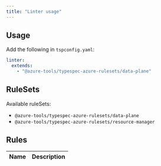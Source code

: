 ```yaml
---
title: "Linter usage"
---
```


## Usage

Add the following in `tspconfig.yaml`:

```yaml
linter:
  extends:
    - "@azure-tools/typespec-azure-rulesets/data-plane"
```

## RuleSets

Available ruleSets:

- `@azure-tools/typespec-azure-rulesets/data-plane`
- `@azure-tools/typespec-azure-rulesets/resource-manager`

## Rules

| Name | Description |
| ---- | ----------- |
